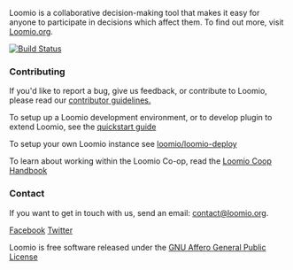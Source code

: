 Loomio is a collaborative decision-making tool that makes it easy for anyone to participate in decisions which affect them. To find out more, visit [Loomio.org](https://www.loomio.org).

[![Build Status](https://travis-ci.org/loomio/loomio.svg?branch=master)](https://travis-ci.org/loomio/loomio)

### Contributing

If you'd like to report a bug, give us feedback, or contribute to Loomio, please read our [contributor guidelines.](https://github.com/loomio/loomio/blob/master/CONTRIBUTING.md)

To setup up a Loomio development environment, or to develop plugin to extend Loomio, see the [quickstart guide](https://help.loomio.org/en/dev_manual/setup_dev_environment/)

To setup your own Loomio instance see [loomio/loomio-deploy](https://github.com/loomio/loomio-deploy)

To learn about working within the Loomio Co-op, read the [Loomio Coop Handbook](https://github.com/loomio/loomio-coop-handbook)

### Contact

If you want to get in touch with us, send an email: [contact@loomio.org](mailto:contact@loomio.org).

[Facebook](https://facebook.com/Loomio) [Twitter](https://twitter.com/Loomio)

Loomio is free software released under the [GNU Affero General Public License](LICENSE.txt)

